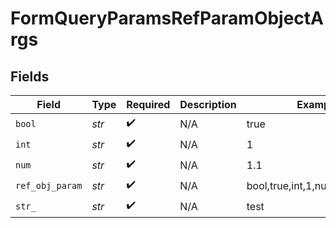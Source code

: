# FormQueryParamsRefParamObjectArgs


## Fields

| Field                            | Type                             | Required                         | Description                      | Example                          |
| -------------------------------- | -------------------------------- | -------------------------------- | -------------------------------- | -------------------------------- |
| `bool`                           | *str*                            | :heavy_check_mark:               | N/A                              | true                             |
| `int`                            | *str*                            | :heavy_check_mark:               | N/A                              | 1                                |
| `num`                            | *str*                            | :heavy_check_mark:               | N/A                              | 1.1                              |
| `ref_obj_param`                  | *str*                            | :heavy_check_mark:               | N/A                              | bool,true,int,1,num,1.1,str,test |
| `str_`                           | *str*                            | :heavy_check_mark:               | N/A                              | test                             |